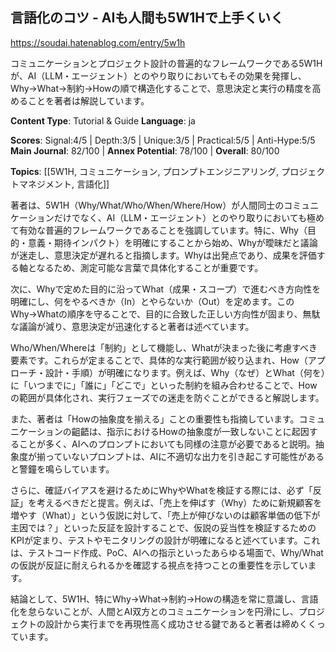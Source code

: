 ## 言語化のコツ - AIも人間も5W1Hで上手くいく

https://soudai.hatenablog.com/entry/5w1h

コミュニケーションとプロジェクト設計の普遍的なフレームワークである5W1Hが、AI（LLM・エージェント）とのやり取りにおいてもその効果を発揮し、Why→What→制約→Howの順で構造化することで、意思決定と実行の精度を高めることを著者は解説しています。

**Content Type**: Tutorial & Guide
**Language**: ja

**Scores**: Signal:4/5 | Depth:3/5 | Unique:3/5 | Practical:5/5 | Anti-Hype:5/5
**Main Journal**: 82/100 | **Annex Potential**: 78/100 | **Overall**: 80/100

**Topics**: [[5W1H, コミュニケーション, プロンプトエンジニアリング, プロジェクトマネジメント, 言語化]]

著者は、5W1H（Why/What/Who/When/Where/How）が人間同士のコミュニケーションだけでなく、AI（LLM・エージェント）とのやり取りにおいても極めて有効な普遍的フレームワークであることを強調しています。特に、Why（目的・意義・期待インパクト）を明確にすることから始め、Whyが曖昧だと議論が迷走し、意思決定が遅れると指摘します。Whyは出発点であり、成果を評価する軸となるため、測定可能な言葉で具体化することが重要です。

次に、Whyで定めた目的に沿ってWhat（成果・スコープ）で進むべき方向性を明確にし、何をやるべきか（In）とやらないか（Out）を定めます。このWhy→Whatの順序を守ることで、目的に合致した正しい方向性が固まり、無駄な議論が減り、意思決定が迅速化すると著者は述べています。

Who/When/Whereは「制約」として機能し、Whatが決まった後に考慮すべき要素です。これらが定まることで、具体的な実行範囲が絞り込まれ、How（アプローチ・設計・手順）が明確になります。例えば、Why（なぜ）とWhat（何を）に「いつまでに」「誰に」「どこで」といった制約を組み合わせることで、Howの範囲が具体化され、実行フェーズでの迷走を防ぐことができると解説します。

また、著者は「Howの抽象度を揃える」ことの重要性も指摘しています。コミュニケーションの齟齬は、指示におけるHowの抽象度が一致しないことに起因することが多く、AIへのプロンプトにおいても同様の注意が必要であると説明。抽象度が揃っていないプロンプトは、AIに不適切な出力を引き起こす可能性があると警鐘を鳴らしています。

さらに、確証バイアスを避けるためにWhyやWhatを検証する際には、必ず「反証」を考えるべきだと提言。例えば、「売上を伸ばす（Why）ために新規顧客を増やす（What）」という仮説に対して、「売上が伸びないのは顧客単価の低下が主因では？」といった反証を設計することで、仮説の妥当性を検証するためのKPIが定まり、テストやモニタリングの設計が明確になると述べています。これは、テストコード作成、PoC、AIへの指示といったあらゆる場面で、Why/Whatの仮説が反証に耐えられるかを確認する視点を持つことの重要性を示しています。

結論として、5W1H、特にWhy→What→制約→Howの構造を常に意識し、言語化を怠らないことが、人間とAI双方とのコミュニケーションを円滑にし、プロジェクトの設計から実行までを再現性高く成功させる鍵であると著者は締めくくっています。